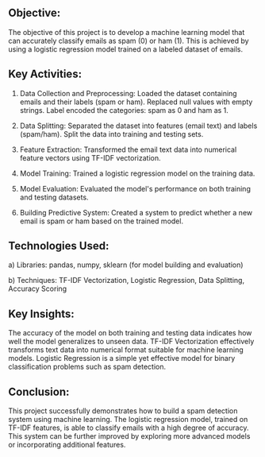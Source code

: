 ## Objective:
The objective of this project is to develop a machine learning model that can accurately classify emails as spam (0) or ham (1). This is achieved by using a logistic regression model trained on a labeled dataset of emails.

## Key Activities:
1. Data Collection and Preprocessing:
Loaded the dataset containing emails and their labels (spam or ham).
Replaced null values with empty strings.
Label encoded the categories: spam as 0 and ham as 1.

2. Data Splitting:
Separated the dataset into features (email text) and labels (spam/ham).
Split the data into training and testing sets.

3. Feature Extraction:
Transformed the email text data into numerical feature vectors using TF-IDF vectorization.

4. Model Training:
Trained a logistic regression model on the training data.

5. Model Evaluation:
Evaluated the model's performance on both training and testing datasets.

6. Building Predictive System:
Created a system to predict whether a new email is spam or ham based on the trained model.

## Technologies Used:
a) Libraries: pandas, numpy, sklearn (for model building and evaluation)

b) Techniques: TF-IDF Vectorization, Logistic Regression, Data Splitting, Accuracy Scoring

## Key Insights:
The accuracy of the model on both training and testing data indicates how well the model generalizes to unseen data.
TF-IDF Vectorization effectively transforms text data into numerical format suitable for machine learning models.
Logistic Regression is a simple yet effective model for binary classification problems such as spam detection.

## Conclusion:
This project successfully demonstrates how to build a spam detection system using machine learning. The logistic regression model, trained on TF-IDF features, is able to classify emails with a high degree of accuracy. This system can be further improved by exploring more advanced models or incorporating additional features.
